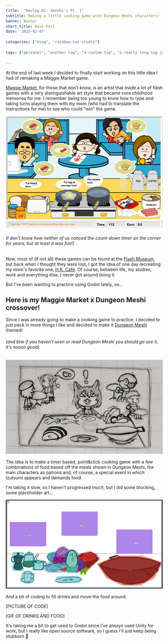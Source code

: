```yaml
---
title:  "Devlog 01: Senshi's Pt. 1"
subtitle: Making a little cooking game with Dungeon Meshi characters!
banner: Banner
short_title: Base Post
date: '2025-02-07'

categories: ["blog", "rainbow-cat-studio"]

tags: ["personal", "another tag", "a custom tag", "a really long tag just to see how it looks"]

---
```


At the end of last week I decided to finally start working on this little idea I had of remaking a Maggie Market game.

[Maggie Market](https://www.instagram.com/maggiemarket/), for those that don't know, is an artist that made a lot of flash games with a very distinguishable art style that became core childhood memories for me. I remember being too young to know how to type and taking turns playing them with my mom (who had to translate the instructions for me) to see who could "win" the game.

![H.K. Cafe Gameplay](/src/assets/images/posts/H.K._Cafe_Gameplay.png)

###### *(I don't know how neither of us noticed the count-down timer on the corner for years, but at least it was fun!)*

Now, most of (if not all) these games can be found at the [Flash Museum](https://flashmuseum.org/browse/publisher/maggiemarket/), but back when I thought they were lost, I got the idea of one day recreating my mom's favorite one, [H.K. Cafe](). Of course, between life, my studies, work and everything else, I never got around doing it.

But I've been wanting to practice using Godot lately, so...

## Here is my Maggie Market x Dungeon Meshi crossover!

Since I was already going to make a cooking game to practice, I decided to just pack in more things I like and decided to make it [Dungeon Meshi](https://myanimelist.net/anime/52701/Dungeon_Meshi) themed!

###### *(and btw if you haven't seen or read Dungeon Meshi you should go see it, it's soooo good)*

![Shenshi's - Mock-up](/src/assets/images/posts/070224_Mockup.png)

The idea is to make a timer based, point&click cooking game with a few combinations of food based off the meals shown in Dungeon Meshi, the main characters as patrons and, of course, a special event in which Izutsumi appears and demands food.

I'm taking it slow, so I haven't progressed much, but I did some blocking, some placeholder art...

![Shenshi's - Blocking](/src/assets/images/posts/070224_Blocking.png)

And a bit of coding to fill drinks and move the food around.

[PICTURE OF CODE]

[GIF OF DRINKS AND FOOD]

It's taking me a bit to get used to Godot since I've always used Unity for work, but I really like open source software, so I guess I'll just keep being stubborn 🐣

